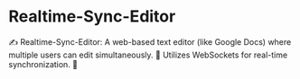 # Realtime-Sync-Editor
✍️ Realtime-Sync-Editor: A web-based text editor (like Google Docs) where multiple users can edit simultaneously. 🤝 Utilizes WebSockets for real-time synchronization. 📡

